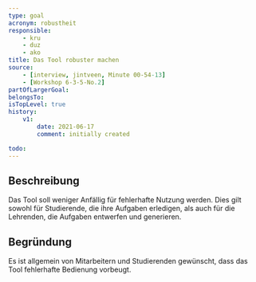 ```yaml
---
type: goal
acronym: robustheit
responsible: 
    - kru
    - duz
    - ako
title: Das Tool robuster machen
source:
    - [interview, jintveen, Minute 00-54-13]
    - [Workshop 6-3-5-No.2]
partOfLargerGoal: 
belongsTo: 
isTopLevel: true
history:
    v1:
        date: 2021-06-17
        comment: initially created

todo: 
---
```


## Beschreibung

Das Tool soll weniger Anfällig für fehlerhafte Nutzung werden. Dies gilt sowohl für Studierende, die ihre Aufgaben erledigen, als auch für die Lehrenden, die Aufgaben entwerfen und generieren.

## Begründung

Es ist allgemein von Mitarbeitern und Studierenden gewünscht, dass das Tool fehlerhafte Bedienung vorbeugt.
